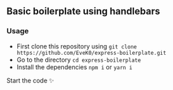 ## Basic boilerplate using handlebars

### Usage
- First clone this repository using `git clone https://github.com/EveK0/express-boilerplate.git`
- Go to the directory `cd express-boilerplate`
- Install the dependencies `npm i` or `yarn i`

Start the code ✨
